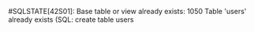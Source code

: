 
#SQLSTATE[42S01]: Base table or view already exists: 1050 Table 'users' already exists (SQL: create table users
